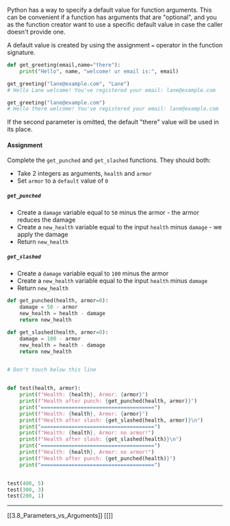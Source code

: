 Python has a way to specify a default value for function arguments.
This can be convenient if a function has arguments that are "optional",
and you as the function creator want to use a specific default value in case the 
caller doesn't provide one.

A default value is created by using the assignment ```=``` operator in the function signature.

``` python
def get_greeting(email,name="there"):
	print("Hello", name, "welcome! ur email is:", email)
```

``` python
get_greeting("lane@example.com", "Lane")
# Hello Lane welcome! You've registered your email: lane@example.com
```

``` python
get_greeting("lane@example.com")
# Hello there welcome! You've registered your email: lane@example.com
```

If the second parameter is omitted, the default "there" value will be used in its place.

#### Assignment
Complete the ```get_punched``` and ```get_slashed``` functions. They should both:

- Take 2 integers as arguments, ```health``` and ```armor```
- Set ```armor``` to a ```default``` value of ```0```

##### ```get_punched```
- Create a ```damage``` variable equal to ```50``` minus the armor - the armor reduces the damage
- Create a ```new_health``` variable equal to the input ```health``` minus ```damage``` - we apply the damage
- Return ```new_health```

##### ```get_slashed```
- Create a ```damage``` variable equal to ```100``` minus the armor
- Create a ```new_health``` variable equal to the input ```health``` minus ```damage```
- Return ```new_health``` 

``` python
def get_punched(health, armor=0):
    damage = 50 - armor
    new_health = health - damage
    return new_health

def get_slashed(health, armor=0):
    damage = 100 - armor
    new_health = health - damage
    return new_health


# Don't touch below this line


def test(health, armor):
    print(f"Health: {health}, Armor: {armor}")
    print(f"Health after punch: {get_punched(health, armor)}")
    print("=====================================")
    print(f"Health: {health}, Armor: {armor}")
    print(f"Health after slash: {get_slashed(health, armor)}\n")
    print("=====================================")
    print(f"Health: {health}, Armor: no armor!")
    print(f"Health after slash: {get_slashed(health)}\n")
    print("=====================================")
    print(f"Health: {health}, Armor: no armor!")
    print(f"Health after punch: {get_punched(health)}")
    print("=====================================")


test(400, 5)
test(300, 3)
test(200, 1)
```

---
[[3.8_Parameters_vs_Arguments]]
[[]]